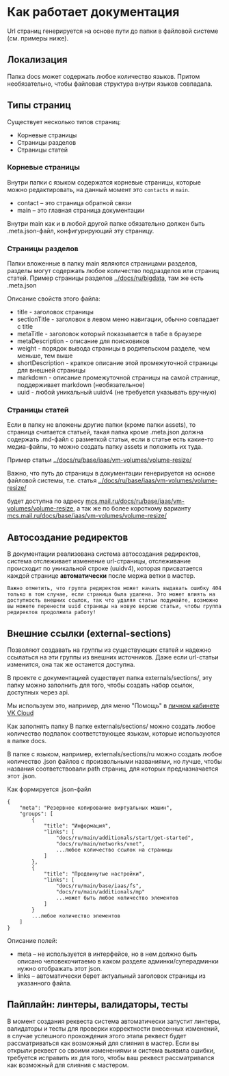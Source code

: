 # Как работает документация

Url страниц генерируется на основе пути до папки в файловой системе (см. примеры ниже).

## Локализация

Папка docs может содержать любое количество языков. Притом необязательно, чтобы файловая структура внутри языков совпадала.

## Типы страниц

Существует несколько типов страниц:

- Корневые страницы
- Страницы разделов
- Страницы статей

### Корневые страницы

Внутри папки с языком содержатся корневые страницы, которые можно редактировать, на данный момент это `contacts` и `main`.

- contact – это страница обратной связи
- main – это главная страница документации

Внутри main как и в любой другой папке обязательно должен быть .meta.json-файл, конфигурирующий эту страницу.

### Страницы разделов

Папки вложенные в папку main являются страницами разделов, разделы могут содержать любое количество подразделов или страниц статей.
Пример страницы разделов [../docs/ru/bigdata](../docs/ru/bigdata), там же есть .meta.json

Описание свойств этого файла:

- title - заголовок страницы
- sectionTitle - заголовок в левом меню навигации, обычно совпадает с title
- metaTitle - заголовок который показывается в табе в браузере
- metaDescription - описание для поисковиков
- weight - порядок вывода страницы в родительском разделе, чем меньше, тем выше
- shortDescription - краткое описание этой промежуточной страницы для внешней страницы
- markdown - описание промежуточной страницы на самой странице, поддерживает markdown (необязательное)
- uuid - любой уникальный uuidv4 (не требуется указывать вручную)

### Страницы статей

Если в папку не вложены другие папки (кроме папки assets), то страница считается статьей, такая папка кроме .meta.json должна содержать .md-файл с разметкой статьи, если в статье есть какие-то медиа-файлы, то можно создать папку assets и положить их туда.

Пример статьи [../docs/ru/base/iaas/vm-volumes/volume-resize/](../docs/ru/base/iaas/vm-volumes/volume-resize/)

Важно, что путь до страницы в документации генерируется на основе файловой системы, т.е. статья
[../docs/ru/base/iaas/vm-volumes/volume-resize/](../docs/ru/base/iaas/vm-volumes/volume-resize/)

будет доступна по адресу [mcs.mail.ru/docs/ru/base/iaas/vm-volumes/volume-resize](https://mcs.mail.ru/docs/ru/base/iaas/vm-volumes/volume-resize), а так же по более короткому варианту [mcs.mail.ru/docs/base/iaas/vm-volumes/volume-resize/](https://mcs.mail.ru/docs/ru/base/iaas/vm-volumes/volume-resize)

## Автосоздание редиректов

В документации реализована система автосоздания редиректов, система отслеживает изменение url-страницы, отслеживание происходит по уникальной строке (uuidv4), которая присватается каждой странице **автоматически** после мержа ветки в мастер.

```
Важно отметить, что группа редиректов может начать выдавать ошибку 404 только в том случае, если страница была удалена. Это может влиять на доступность внешних ссылок, так что удаляя статьи подумайте, возможно вы можете перенести uuid страницы на новую версию статьи, чтобы группа редиректов продолжила работу!
```

## Внешние ссылки (external-sections)

Позволяют создавать на группы из существующих статей и надежно ссылаться на эти группы из внешних источников. Даже если url-статьи изменится, она так же останется доступна.

В проекте с документацией существует папка externals/sections/, эту папку можно заполнить для того, чтобы создать набор ссылок, доступных через api.

Мы используем это, например, для меню "Помощь" в [личном кабинете VK Cloud](https://mcs.mail.ru/app)

Как заполнять папку
В папке externals/sections/ можно создать любое количество подпапок соответствующее языкам, которые используются в папке docs.

В папке с языком, например, externals/sections/ru можно создать любое количество .json файлов с произвольными названиями, но лучше, чтобы названия соответствовали path страниц, для которых предназначается этот .json.

Как формируется .json-файл

```
{
    "meta": "Резервное копирование виртуальных машин",
    "groups": [
        {
            "title": "Информация",
            "links": [
                "docs/ru/main/additionals/start/get-started",
                "docs/ru/main/networks/vnet",
                ...любое количество ссылок на страницы
            ]
        },
        {
            "title": "Продвинутые настройки",
            "links": [
                "docs/ru/main/base/iaas/fs",
                "docs/ru/main/additionals/mp"
                ...может быть любое количество элементов
            ]
        }
        ...любое количество элементов
    ]
}
```

Описание полей:

- meta – не используется в интерфейсе, но в нем должно быть описано человекочитаемо в каком разделе админки/суперадминки нужно отображать этот json.
- links – автоматически берет актуальный заголовок страницы из указанного файла.

## Пайплайн: линтеры, валидаторы, тесты

В момент создания реквеста система автоматически запустит линтеры, валидаторы и тесты для проверки корректности внесенных изменений, в случае успешного прохождения этого этапа реквест будет рассматриваться как возможный для слияния в мастер. Если вы открыли реквест со своими изменениями и система выявила ошибки, требуется исправить их для того, чтобы ваш реквест рассматривался как возможный для слияния с мастером.
